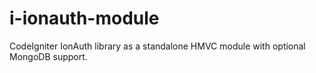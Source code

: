 i-ionauth-module
================

CodeIgniter IonAuth library as a standalone HMVC module with optional MongoDB support.